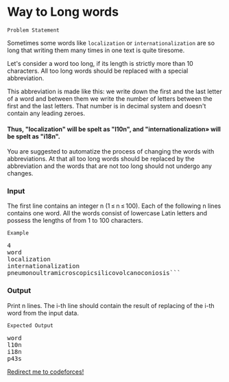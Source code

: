 
# Way to Long words
`Problem Statement`

Sometimes some words like `localization` or `internationalization` are so long that writing them many times in one text is quite tiresome.

Let's consider a word too long, if its length is strictly more than 10 characters. All too long words should be replaced with a special abbreviation.

This abbreviation is made like this: we write down the first and the last letter of a word and between them we write the number of letters between the first and the last letters. That number is in decimal system and doesn't contain any leading zeroes.

#### Thus, "localization" will be spelt as "l10n", and "internationalization» will be spelt as "i18n".

You are suggested to automatize the process of changing the words with abbreviations. At that all too long words should be replaced by the abbreviation and the words that are not too long should not undergo any changes.

### Input 
The first line contains an integer n (1 ≤ n ≤ 100). Each of the following n lines contains one word. All the words consist of lowercase Latin letters and possess the lengths of from 1 to 100 characters.

`Example`
<pre>
4
word
localization
internationalization
pneumonoultramicroscopicsilicovolcanoconiosis``` </pre>
### Output
Print n lines. The i-th line should contain the result of replacing of the i-th word from the input data.

`Expected Output`
<pre>word
l10n
i18n
p43s </pre>

[Redirect me to codeforces!](https://codeforces.com/problemset/problem/71/A)